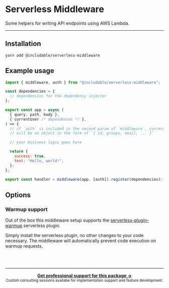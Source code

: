 # Serverless Middleware

Some helpers for writing API endpoints using AWS Lambda.

---

## Installation

```shell
yarn add @includable/serverless-middleware
```

## Example usage

```js
import { middleware, auth } from "@includable/serverless-middleware";

const dependencies = {
  // dependencies for the dependency injector
};

export const app = async (
  { query, path, body },
  { currentUser /* dependences */ },
) => {
  // if `auth` is included in the second param of `middleware`, currentUser
  // will be an object in the form of `{ id, groups, email, ... }`

  // your business logic goes here

  return {
    success: true,
    text: "Hello, world!",
  };
};

export const handler = middleware(app, [auth]).register(dependencies);
```

## Options

### Warmup support

Out of the box this middleware setup supports the [serverless-plugin-warmup](https://github.com/FidelLimited/serverless-plugin-warmup)
serverless plugin.

Simply install the serverless plugin, no other changes to your code necessary.
The middleware will automatically prevent code execution on warmup requests.

<br /><br />

---

<div align="center">
	<b>
		<a href="https://includable.com/consultancy/?utm_source=serverless-middleware">Get professional support for this package →</a>
	</b>
	<br>
	<sub>
		Custom consulting sessions availabe for implementation support and feature development.
	</sub>
</div>
